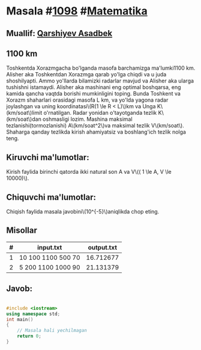 
<h1>Masala #<a href="https://robocontest.uz/tasks/1098">1098</a> #<a href="https://robocontest.uz/tasks?category=7">Matematika</a></h1>
<h2> Muallif: <a href="https://robocontest.uz/profile/asadbek">Qarshiyev Asadbek</a></h2>
<h2>1100 km</h2>
<p>Toshkentda Xorazmgacha bo'lganda masofa barchamizga ma'lumki1100 km. Alisher aka Toshkentdan Xorazmga qarab yo'lga chiqdi va u juda shoshilyapti. Ammo yo'llarda bilamizki radarlar mavjud va Alisher aka ularga tushishni istamaydi. Alisher aka mashinani eng optimal boshqarsa, eng kamida qancha vaqtda borishi mumkinligini toping.
Bunda Toshkent va Xorazm shaharlari orasidagi masofa L km, va yo'lda yagona radar joylashgan va uning koordinatasi\(R(1 \le R < L)\)km va Unga K\(km/soat\)limit o'rnatilgan. Radar yonidan o'tayotganda tezlik K\(km/soat\)dan oshmasligi lozim. Mashina maksimal tezlanishi(tormozlanishi) A\(km/soat^2\)va maksimal tezlik V\(km/soat\).
Shaharga qanday tezlikda kirish ahamiyatsiz va boshlang'ich tezlik nolga teng.</p>
<h2>Kiruvchi ma'lumotlar:</h2>
<p>Kirish faylida birinchi qatorda ikki natural son A va V\(( 1 \le A, V \le 10000)\).</p>
<h2>Chiquvchi ma'lumotlar:</h2>
<p>Chiqish faylida masala javobini\(10^{-5}\)aniqlikda chop eting.</p>
<h2>Misollar</h2>
<table>
    <thead>
        <tr>
            <th>#</th>
            <th>input.txt</th>
            <th>output.txt</th>
        </tr>
    </thead>
    <tbody>
            <tr>
                <td>1</td>
                <td>10 100
1100 500 70</td>
                <td>16.712677</td>
            </tr>
            <tr>
                <td>2</td>
                <td>5 200
1100 1000 90</td>
                <td>21.131379</td>
            </tr>
    </tbody>
    </table>
    
<h2>Javob:</h2>

######
```cpp
#include <iostream>
using namespace std;
int main()
{
    // Masala hali yechilmagan
    return 0;
}
```
